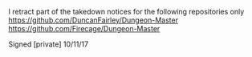 I retract part of the takedown notices for the following repositories only  
https://github.com/DuncanFairley/Dungeon-Master  
https://github.com/Firecage/Dungeon-Master  

Signed [private] 10/11/17
